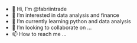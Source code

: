 - 👋 Hi, I’m @fabriintrade
- 👀 I’m interested in data analysis and finance
- 🌱 I’m currently learning python and data analysis
- 💞️ I’m looking to collaborate on ...
- 📫 How to reach me ...

<!---
fabriintrade/fabriintrade is a ✨ special ✨ repository because its `README.md` (this file) appears on your GitHub profile.
You can click the Preview link to take a look at your changes.
--->

